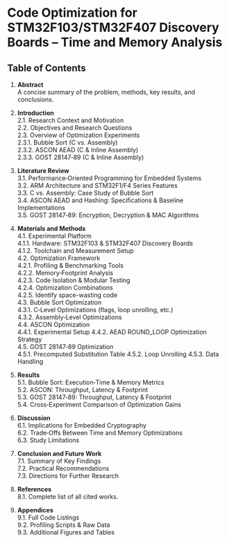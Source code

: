 # Code Optimization for STM32F103/STM32F407 Discovery Boards – Time and Memory Analysis

## Table of Contents

1. **Abstract**  
    A concise summary of the problem, methods, key results, and conclusions.

2. **Introduction**  
    2.1. Research Context and Motivation  
    2.2. Objectives and Research Questions  
    2.3. Overview of Optimization Experiments  
        2.3.1. Bubble Sort (C vs. Assembly)  
        2.3.2. ASCON AEAD (C & Inline Assembly)  
        2.3.3. GOST 28147‑89 (C & Inline Assembly)  

3. **Literature Review**  
    3.1. Performance‑Oriented Programming for Embedded Systems  
    3.2. ARM Architecture and STM32F1/F4 Series Features  
    3.3. C vs. Assembly: Case Study of Bubble Sort  
    3.4. ASCON AEAD and Hashing: Specifications & Baseline Implementations  
    3.5. GOST 28147‑89: Encryption, Decryption & MAC Algorithms  

4. **Materials and Methods**  
    4.1. Experimental Platform  
        4.1.1. Hardware: STM32F103 & STM32F407 Discovery Boards  
        4.1.2. Toolchain and Measurement Setup  
    4.2. Optimization Framework  
        4.2.1. Profiling & Benchmarking Tools  
        4.2.2. Memory‑Footprint Analysis  
        4.2.3. Code Isolation & Modular Testing  
        4.2.4. Optimization Combinations  
        4.2.5. Identify space-wasting code  
    4.3. Bubble Sort Optimization  
        4.3.1. C‑Level Optimizations (flags, loop unrolling, etc.)  
        4.3.2. Assembly‑Level Optimizations  
    4.4. ASCON Optimization  
        4.4.1. Experimental Setup
        4.4.2. AEAD ROUND_LOOP Optimization Strategy  
    4.5. GOST 28147‑89 Optimization  
        4.5.1. Precomputed Substitution Table
        4.5.2. Loop Unrolling
        4.5.3. Data Handling

5. **Results**  
    5.1. Bubble Sort: Execution‑Time & Memory Metrics  
    5.2. ASCON: Throughput, Latency & Footprint  
    5.3. GOST 28147‑89: Throughput, Latency & Footprint  
    5.4. Cross‑Experiment Comparison of Optimization Gains  

6. **Discussion**  
    6.1. Implications for Embedded Cryptography  
    6.2. Trade‑Offs Between Time and Memory Optimizations  
    6.3. Study Limitations  

7. **Conclusion and Future Work**  
    7.1. Summary of Key Findings  
    7.2. Practical Recommendations  
    7.3. Directions for Further Research  

8. **References**  
    8.1. Complete list of all cited works.

9. **Appendices**  
    9.1. Full Code Listings  
    9.2. Profiling Scripts & Raw Data  
    9.3. Additional Figures and Tables  
